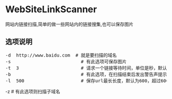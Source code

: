 # WebSiteLinkScanner
网站内链接扫描,简单的做一些网站内的链接搜集,也可以保存图片   

## 选项说明  
<pre>-d  http://www.baidu.com  # 就是要扫描的域名  
-s                          # 有此选项可保存图片  
-t  3                       # 请求一个链接等待时间，单位是秒，默认为0，如设置3秒，等待时间为2~4秒之间的一个随机值  
-b                          # 有此选项，在扫描结束后发出警告声提示扫描结束，提示10声，在cmder下无效  
-l  500                     # 保存url最长长度，默认为600，超过600则不保存</pre>
-z                          # 有此选项则扫描子域名